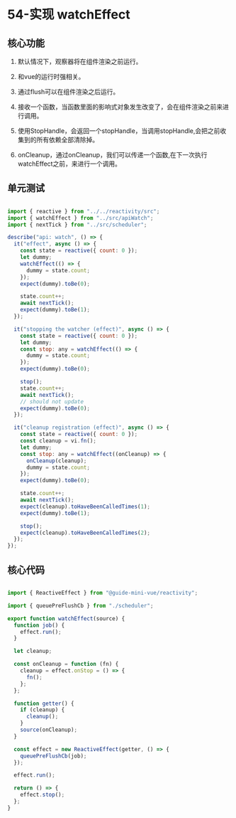 # 54-实现 watchEffect


## 核心功能
1. 默认情况下，观察器将在组件渲染之前运行。
2. 和vue的运行时强相关。
3. 通过flush可以在组件渲染之后运行。

1. 接收一个函数，当函数里面的影响式对象发生改变了，会在组件渲染之前来进行调用。
2. 使用StopHandle，会返回一个stopHandle，当调用stopHandle,会把之前收集到的所有依赖全部清除掉。
3. onCleanup，通过onCleanup，我们可以传递一个函数,在下一次执行watchEffect之前，来进行一个调用。

## 单元测试

```javascript

import { reactive } from "../../reactivity/src";
import { watchEffect } from "../src/apiWatch";
import { nextTick } from "../src/scheduler";

describe("api: watch", () => {
  it("effect", async () => {
    const state = reactive({ count: 0 });
    let dummy;
    watchEffect(() => {
      dummy = state.count;
    });
    expect(dummy).toBe(0);

    state.count++;
    await nextTick();
    expect(dummy).toBe(1);
  });

  it("stopping the watcher (effect)", async () => {
    const state = reactive({ count: 0 });
    let dummy;
    const stop: any = watchEffect(() => {
      dummy = state.count;
    });
    expect(dummy).toBe(0);

    stop();
    state.count++;
    await nextTick();
    // should not update
    expect(dummy).toBe(0);
  });

  it("cleanup registration (effect)", async () => {
    const state = reactive({ count: 0 });
    const cleanup = vi.fn();
    let dummy;
    const stop: any = watchEffect((onCleanup) => {
      onCleanup(cleanup);
      dummy = state.count;
    });
    expect(dummy).toBe(0);

    state.count++;
    await nextTick();
    expect(cleanup).toHaveBeenCalledTimes(1);
    expect(dummy).toBe(1);

    stop();
    expect(cleanup).toHaveBeenCalledTimes(2);
  });
});


```

## 核心代码

```javascript

import { ReactiveEffect } from "@guide-mini-vue/reactivity";

import { queuePreFlushCb } from "./scheduler";

export function watchEffect(source) {
  function job() {
    effect.run();
  }

  let cleanup;

  const onCleanup = function (fn) {
    cleanup = effect.onStop = () => {
      fn();
    };
  };

  function getter() {
    if (cleanup) {
      cleanup();
    }
    source(onCleanup);
  }

  const effect = new ReactiveEffect(getter, () => {
    queuePreFlushCb(job);
  });

  effect.run();

  return () => {
    effect.stop();
  };
}


```